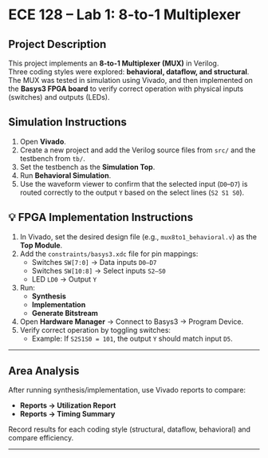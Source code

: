 # ECE 128 – Lab 1: 8-to-1 Multiplexer

## Project Description
This project implements an **8-to-1 Multiplexer (MUX)** in Verilog.  
Three coding styles were explored: **behavioral, dataflow, and structural**.  
The MUX was tested in simulation using Vivado, and then implemented on the **Basys3 FPGA board** to verify correct operation with physical inputs (switches) and outputs (LEDs).

## Simulation Instructions
1. Open **Vivado**.
2. Create a new project and add the Verilog source files from `src/` and the testbench from `tb/`.
3. Set the testbench as the **Simulation Top**.
4. Run **Behavioral Simulation**.
5. Use the waveform viewer to confirm that the selected input (`D0`–`D7`) is routed correctly to the output `Y` based on the select lines (`S2 S1 S0`).


## 💡 FPGA Implementation Instructions
1. In Vivado, set the desired design file (e.g., `mux8to1_behavioral.v`) as the **Top Module**.
2. Add the `constraints/basys3.xdc` file for pin mappings:
   - Switches `SW[7:0]` → Data inputs `D0–D7`
   - Switches `SW[10:8]` → Select inputs `S2–S0`
   - LED `LD0` → Output `Y`
3. Run:
   - **Synthesis**
   - **Implementation**
   - **Generate Bitstream**
4. Open **Hardware Manager** → Connect to Basys3 → Program Device.
5. Verify correct operation by toggling switches:
   - Example: If `S2S1S0 = 101`, the output `Y` should match input `D5`.

---

## Area Analysis
After running synthesis/implementation, use Vivado reports to compare:
- **Reports → Utilization Report** 
- **Reports → Timing Summary** 

Record results for each coding style (structural, dataflow, behavioral) and compare efficiency.

---
